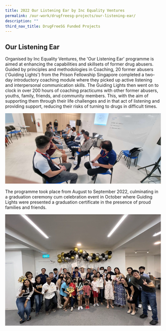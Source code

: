 ```yaml
---
title: 2022 Our Listening Ear by Inc Equality Ventures
permalink: /our-work/drugfreesg-projects/our-listening-ear/
description: ""
third_nav_title: DrugFreeSG Funded Projects
---
```

## Our Listening Ear

Organised by Inc Equality Ventures, the 'Our Listening Ear' programme is aimed at enhancing the capabilities and skillsets of former drug abusers. Guided by principles and methodologies in Coaching, 20 former abusers ('Guiding Lights') from the Prison Fellowship Singapore completed a two-day introductory coaching module where they picked up active listening and interpersonal communication skills. The Guiding Lights then went on to clock in over 200 hours of coaching practicums with other former abusers, youths, family, friends, and community members. This, with the aim of supporting them through their life challenges and in that act of listening and providing support, reducing their risks of turning to drugs in difficult times. 

![](/images/DFSG%20Projects/IEV%20Course.jpg)

The programme took place from August to September 2022, culminating in a graduation ceremony cum celebration event in October where Guiding Lights were presented a graduation certificate in the presence of proud families and friends.

![](/images/DFSG%20Projects/IEV%20Celebration2.png)